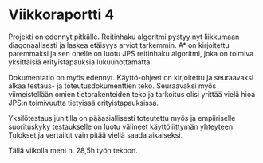 ﻿# Viikkoraportti 4

Projekti on edennyt pitkälle. Reitinhaku algoritmi pystyy nyt liikkumaan diagonaalisesti ja laskea etäisyys arviot tarkemmin. A* on kirjoitettu paremmaksi ja sen ohelle on luotu JPS reitinhaku algoritmi, joka on toimiva yksittäisiä erityistapauksia lukuunottamatta. 

Dokumentatio on myös edennyt. Käyttö-ohjeet on kirjoitettu ja seuraavaksi alkaa testaus- ja toteutusdokumenttien teko. Seuraavaksi myös viimeistellään omien tietorakenteiden teko ja tarkoitus olisi yrittää vielä hioa JPS:n toimivuutta tietyissä erityistapauksissa. 

Yksilötestaus junitilla on pääasiallisesti toteutettu myös ja empiiriselle suorituskyky testaukselle on luotu välineet käyttöliittymän yhteyteen. Tulokset ja vertailut vain pitää viellä saada aikaiseksi. 

Tällä viikolla meni n. 28,5h työn tekoon.

